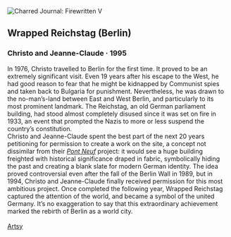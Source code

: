 <div class="artwork-of-the-day">
  <div class="container">
    <div class="img-wrapper">
      <img
        src="https://uploads2.wikiart.org/00246/images/christo-and-jeanne-claude/wrapped-reichstag-berlin-1971-95.jpg!Large.jpg"
        alt="Charred Journal: Firewritten V" />
    </div>
    <div class="artwork-detail">
      <div class="artwork-origin"> 
        <h2 class="artwork-name">Wrapped Reichstag (Berlin)</h2>
        <h3 class="artist">
          Christo and Jeanne-Claude
                    ·  1995
        </h3>
      </div>
      <p class="description">
        <span class="artwork-description-text ng-binding" ng-bind-html="viewModel.ArtworkOfTheDay.Description | unsafe">In 1976, Christo travelled to Berlin for the first time. It proved to be an extremely significant visit. Even 19 years after his escape to the West, he had good reason to fear that he might be kidnapped by Communist spies and taken back to Bulgaria for punishment. Nevertheless, he was drawn to the no-man’s-land between East and West Berlin, and particularly to its most prominent landmark. The Reichstag, an old German parliament building, had stood almost completely disused since it was set on fire in 1933, an event that prompted the Nazis to more or less suspend the country’s constitution.<br>Christo and Jeanne-Claude spent the best part of the next 20 years petitioning for permission to create a work on the site, a concept not dissimilar from their <a target="_blank" href="https://www.wikiart.org/en/christo-and-jeanne-claude/pont-neuf-paris-1985"><i>Pont Neuf</i></a> project: it would see a huge building freighted with historical significance draped in fabric, symbolically hiding the past and creating a blank slate for modern German identity. The idea proved controversial even after the fall of the Berlin Wall in 1989, but in 1994, Christo and Jeanne-Claude finally received permission for this most ambitious project. Once completed the following year, Wrapped Reichstag captured the attention of the world, and became a symbol of the united Germany. It’s no exaggeration to say that this extraordinary achievement marked the rebirth of Berlin as a world city.<br><br><a target="_blank" href="https://www.artsy.net/article/artsy-editorial-understanding-christo-jeanne-claude-6-pivotal-artworks">Artsy</a></span>
                        <div class="text-shadow-container" ng-show="showShadow" style=""></div>
      </p>
    </div>
  </div>

</div>
